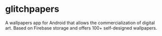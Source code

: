 # glitchpapers
A wallpapers app for Android that allows the commercialization of digital art. Based on Firebase storage and offers 100+ self-designed wallpapers.
